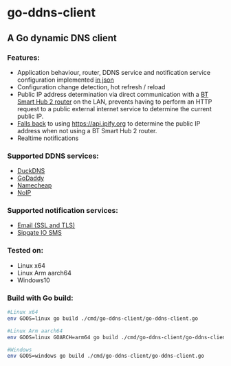 # go-ddns-client
A Go dynamic DNS client
------
### Features:
* Application behaviour, router, DDNS service and notification service configuration implemented [in json](https://github.com/bebo-dot-dev/go-ddns-client/blob/main/serviceConfig.json)
* Configuration change detection, hot refresh / reload  
* Public IP address determination via direct communication with a 
  [BT Smart Hub 2 router](https://github.com/bebo-dot-dev/go-ddns-client/blob/main/service/ipaddress/btsmarthub2.go) on the LAN, prevents having to perform an HTTP request to a public external internet service to determine the current public IP.
* [Falls back](https://github.com/bebo-dot-dev/go-ddns-client/blob/main/service/ipaddress/default.go) to using https://api.ipify.org to determine the public IP address when not using a BT Smart Hub 2 router.
* Realtime notifications
### Supported DDNS services:
* [DuckDNS](https://github.com/bebo-dot-dev/go-ddns-client/blob/main/service/ddns/duckdns.go)
* [GoDaddy](https://github.com/bebo-dot-dev/go-ddns-client/blob/main/service/ddns/godaddy.go)
* [Namecheap](https://github.com/bebo-dot-dev/go-ddns-client/blob/main/service/ddns/namecheap.go)
* [NoIP](https://github.com/bebo-dot-dev/go-ddns-client/blob/main/service/ddns/noip.go)
### Supported notification services:
* [Email (SSL and TLS)](https://github.com/bebo-dot-dev/go-ddns-client/blob/main/service/notifications/email.go)
* [Sipgate IO SMS](https://github.com/bebo-dot-dev/go-ddns-client/blob/main/service/notifications/sipgate.go)
### Tested on:
* Linux x64
* Linux Arm aarch64
* Windows10
### Build with Go build:
```bash
#Linux x64
env GOOS=linux go build ./cmd/go-ddns-client/go-ddns-client.go
```
```bash
#Linux Arm aarch64
env GOOS=linux GOARCH=arm64 go build ./cmd/go-ddns-client/go-ddns-client.go
```
```bash
#Windows
env GOOS=windows go build ./cmd/go-ddns-client/go-ddns-client.go
```